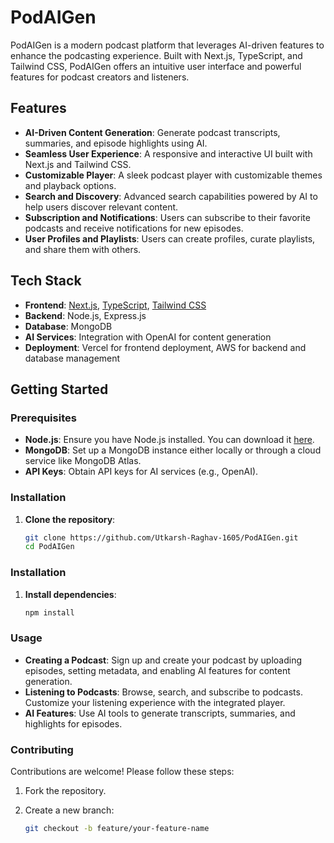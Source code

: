 # PodAIGen

PodAIGen is a modern podcast platform that leverages AI-driven features to enhance the podcasting experience. Built with Next.js, TypeScript, and Tailwind CSS, PodAIGen offers an intuitive user interface and powerful features for podcast creators and listeners.

## Features

- **AI-Driven Content Generation**: Generate podcast transcripts, summaries, and episode highlights using AI.
- **Seamless User Experience**: A responsive and interactive UI built with Next.js and Tailwind CSS.
- **Customizable Player**: A sleek podcast player with customizable themes and playback options.
- **Search and Discovery**: Advanced search capabilities powered by AI to help users discover relevant content.
- **Subscription and Notifications**: Users can subscribe to their favorite podcasts and receive notifications for new episodes.
- **User Profiles and Playlists**: Users can create profiles, curate playlists, and share them with others.

## Tech Stack

- **Frontend**: [Next.js](https://nextjs.org/), [TypeScript](https://www.typescriptlang.org/), [Tailwind CSS](https://tailwindcss.com/)
- **Backend**: Node.js, Express.js
- **Database**: MongoDB
- **AI Services**: Integration with OpenAI for content generation
- **Deployment**: Vercel for frontend deployment, AWS for backend and database management

## Getting Started

### Prerequisites

- **Node.js**: Ensure you have Node.js installed. You can download it [here](https://nodejs.org/).
- **MongoDB**: Set up a MongoDB instance either locally or through a cloud service like MongoDB Atlas.
- **API Keys**: Obtain API keys for AI services (e.g., OpenAI).

### Installation

1. **Clone the repository**:

   ```bash
   git clone https://github.com/Utkarsh-Raghav-1605/PodAIGen.git
   cd PodAIGen
### Installation

1. **Install dependencies**:

   ```bash
   npm install
   
### Usage

- **Creating a Podcast**: Sign up and create your podcast by uploading episodes, setting metadata, and enabling AI features for content generation.
- **Listening to Podcasts**: Browse, search, and subscribe to podcasts. Customize your listening experience with the integrated player.
- **AI Features**: Use AI tools to generate transcripts, summaries, and highlights for episodes.

### Contributing

Contributions are welcome! Please follow these steps:

1. Fork the repository.
2. Create a new branch:

   ```bash
   git checkout -b feature/your-feature-name

